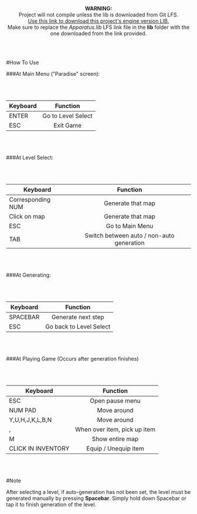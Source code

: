 <p align="center">
<b>WARNING:</b><br/> Project will not compile unless the lib is downloaded from Git LFS.<br/>
<a href="https://github.com/ntaylorbishop/Data-Driven-Roguelike/raw/master/lib/Apparatus.lib">Use this link to download this project's engine version LIB.</a>
<br/>
Make sure to replace the <i>Apparatus.lib</i> LFS link file in the <b>lib</b> folder with the one downloaded from the link provided.
</p>
<br/><br/>

#How To Use


###At Main Menu ("Paradise" screen):

<br/><br/>

| Keyboard      | Function            |
| ------------- | :-----------:       |
| ENTER         | Go to Level Select  |
| ESC           | Exit Game           |

<br/><br/>

###At Level Select:

<br/><br/>

| Keyboard          | Function                                  |
| ----------------- | :---------------------------------------: |
| Corresponding NUM | Generate that map                         |
| Click on map      | Generate that map                         |
| ESC               | Go to Main Menu                           |
| TAB               | Switch between auto / non-auto generation |

<br/><br/>

###At Generating:

<br/><br/>

| Keyboard          | Function                |
| ----------------- | :---------------------: |
| SPACEBAR          | Generate next step      |
| ESC               | Go back to Level Select |

<br/><br/>

###At Playing Game (Occurs after generation finishes)

<br/><br/>

| Keyboard           | Function                     |
| ------------------ | :--------------------------: |
| ESC                | Open pause menu              |
| NUM PAD            | Move around                  |
| Y,U,H,J,K,L,B,N    | Move around                  |
| ,                  | When over item, pick up item |
| M                  | Show entire map              |
| CLICK IN INVENTORY | Equip / Unequip item         |

<br/><br/>

#Note

After selecting a level, if auto-generation has not been set, the level must be generated manually by pressing **Spacebar**. Simply hold down Spacebar or tap it to finish generation of the level.
